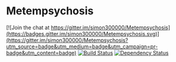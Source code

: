 # Metempsychosis

[![Join the chat at https://gitter.im/simon300000/Metempsychosis](https://badges.gitter.im/simon300000/Metempsychosis.svg)](https://gitter.im/simon300000/Metempsychosis?utm_source=badge&utm_medium=badge&utm_campaign=pr-badge&utm_content=badge)
[![Build Status](https://travis-ci.org/simon300000/Metempsychosis.svg?branch=master)](https://travis-ci.org/simon300000/Metempsychosis)
[![Dependency Status](https://david-dm.org/simon300000/Metempsychosis.svg)](https://david-dm.org/simon300000/Metempsychosis)
